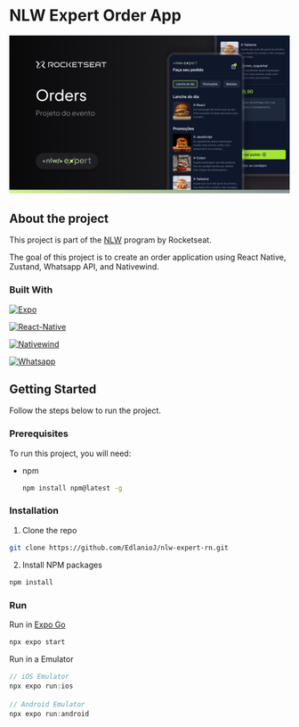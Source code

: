 # NLW Expert Order App
<img src="./docs/thumbnail.png"/>


## About the project

This project is part of the [NLW](https://nwl.rocketseat.com.br/) program by Rocketseat.

The goal of this project is to create an order application using React Native, Zustand, Whatsapp API, and Nativewind.

### Built With

[![Expo][Expo]][Expo-url]

[![React-Native][React-Native]][React-Native-url]

[![Nativewind][Nativewind]][Native-Wind-url]

[![Whatsapp][Whatsapp]][Whatsapp-url]

## Getting Started

Follow the steps below to run the project.

### Prerequisites

To run this project, you will need:

* npm

  ```sh
  npm install npm@latest -g
  ```

### Installation


1. Clone the repo
 ```sh
git clone https://github.com/EdlanioJ/nlw-expert-rn.git
```

2. Install NPM packages
```sh
npm install
```

### Run

Run in [Expo Go](https://expo.dev/go)

```js
npx expo start
```

Run in a Emulator

```ts
// iOS Emulator
npx expo run:ios

// Android Emulator
npx expo run:android

```



[React-Native]: https://img.shields.io/badge/React%20Native-61DAFB?style=for-the-badge&logo=react&logoColor=ffffff
[React-Native-url]: https://reactnative.dev/

[Expo]: https://img.shields.io/badge/Expo-000000?style=for-the-badge&logo=expo&logoColor=ffffff
[Expo-url]: https://expo.io/

[React-Query]: https://img.shields.io/badge/React_Query-ef4842?style=for-the-badge&logo=tanstack&logoColor=ffffff
[React-Query-url]: https://tanstack.com/query

[Nativewind]: https://img.shields.io/badge/Nativewind-20232A?style=for-the-badge&logo=tailwind-css&logoColor=ffffff
[Native-Wind-url]: https://www.nativewind.dev/

[Whatsapp]: https://img.shields.io/badge/Whatsapp_API-25D361?style=for-the-badge&logo=whatsapp&logoColor=ffffff

[Whatsapp-url]: https://www.whatsapp.com/